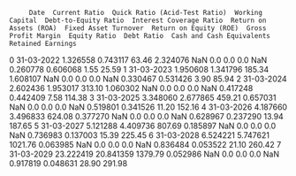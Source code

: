          Date  Current Ratio  Quick Ratio (Acid-Test Ratio)  Working Capital  Debt-to-Equity Ratio  Interest Coverage Ratio  Return on Assets (ROA)  Fixed Asset Turnover  Return on Equity (ROE)  Gross Profit Margin  Equity Ratio  Debt Ratio  Cash and Cash Equivalents  Retained Earnings
0  31-03-2022       1.326558                       0.743117            63.46              2.324076                      NaN                     0.0                   0.0                     0.0                  NaN      0.260778    0.606068                       1.55              25.59
1  31-03-2023       1.950608                       1.341796           185.34              1.608107                      NaN                     0.0                   0.0                     0.0                  NaN      0.330467    0.531426                       3.90              85.94
2  31-03-2024       2.602436                       1.953017           313.10              1.060302                      NaN                     0.0                   0.0                     0.0                  NaN      0.417248    0.442409                       7.58             114.38
3  31-03-2025       3.348060                       2.677865           459.21              0.657031                      NaN                     0.0                   0.0                     0.0                  NaN      0.519801    0.341526                      11.20             152.16
4  31-03-2026       4.187660                       3.496833           624.08              0.377270                      NaN                     0.0                   0.0                     0.0                  NaN      0.628967    0.237290                      13.94             187.65
5  31-03-2027       5.121288                       4.409736           807.69              0.185897                      NaN                     0.0                   0.0                     0.0                  NaN      0.736983    0.137003                      15.39             225.45
6  31-03-2028       6.524221                       5.747621          1021.76              0.063985                      NaN                     0.0                   0.0                     0.0                  NaN      0.836484    0.053522                      21.10             260.42
7  31-03-2029      23.222419                      20.841359          1379.79              0.052986                      NaN                     0.0                   0.0                     0.0                  NaN      0.917819    0.048631                      28.90             291.98